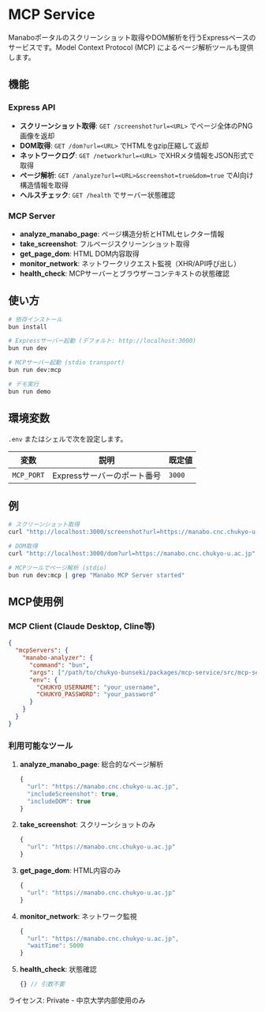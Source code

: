 # MCP Service

Manaboポータルのスクリーンショット取得やDOM解析を行うExpressベースのサービスです。Model Context Protocol (MCP) によるページ解析ツールも提供します。

## 機能

### Express API

- **スクリーンショット取得**: `GET /screenshot?url=<URL>` でページ全体のPNG画像を返却
- **DOM取得**: `GET /dom?url=<URL>` でHTMLをgzip圧縮して返却
- **ネットワークログ**: `GET /network?url=<URL>` でXHRメタ情報をJSON形式で取得
- **ページ解析**: `GET /analyze?url=<URL>&screenshot=true&dom=true` でAI向け構造情報を取得
- **ヘルスチェック**: `GET /health` でサーバー状態確認

### MCP Server

- **analyze_manabo_page**: ページ構造分析とHTMLセレクター情報
- **take_screenshot**: フルページスクリーンショット取得
- **get_page_dom**: HTML DOM内容取得
- **monitor_network**: ネットワークリクエスト監視（XHR/API呼び出し）
- **health_check**: MCPサーバーとブラウザーコンテキストの状態確認

## 使い方

```bash
# 依存インストール
bun install

# Expressサーバー起動 (デフォルト: http://localhost:3000)
bun run dev

# MCPサーバー起動 (stdio transport)
bun run dev:mcp

# デモ実行
bun run demo
```

## 環境変数

`.env` またはシェルで次を設定します。

| 変数       | 説明                        | 既定値 |
| ---------- | --------------------------- | ------ |
| `MCP_PORT` | Expressサーバーのポート番号 | `3000` |

## 例

```bash
# スクリーンショット取得
curl "http://localhost:3000/screenshot?url=https://manabo.cnc.chukyo-u.ac.jp"

# DOM取得
curl "http://localhost:3000/dom?url=https://manabo.cnc.chukyo-u.ac.jp" -H "Accept-Encoding: gzip" > page.html.gz

# MCPツールでページ解析 (stdio)
bun run dev:mcp | grep "Manabo MCP Server started"
```

## MCP使用例

### MCP Client (Claude Desktop, Cline等)

```json
{
  "mcpServers": {
    "manabo-analyzer": {
      "command": "bun",
      "args": ["/path/to/chukyo-bunseki/packages/mcp-service/src/mcp-server.ts"],
      "env": {
        "CHUKYO_USERNAME": "your_username",
        "CHUKYO_PASSWORD": "your_password"
      }
    }
  }
}
```

### 利用可能なツール

1. **analyze_manabo_page**: 総合的なページ解析

   ```typescript
   {
     "url": "https://manabo.cnc.chukyo-u.ac.jp",
     "includeScreenshot": true,
     "includeDOM": true
   }
   ```

2. **take_screenshot**: スクリーンショットのみ

   ```typescript
   {
     "url": "https://manabo.cnc.chukyo-u.ac.jp"
   }
   ```

3. **get_page_dom**: HTML内容のみ

   ```typescript
   {
     "url": "https://manabo.cnc.chukyo-u.ac.jp"
   }
   ```

4. **monitor_network**: ネットワーク監視

   ```typescript
   {
     "url": "https://manabo.cnc.chukyo-u.ac.jp",
     "waitTime": 5000
   }
   ```

5. **health_check**: 状態確認

   ```typescript
   {} // 引数不要
   ```

ライセンス: Private - 中京大学内部使用のみ
